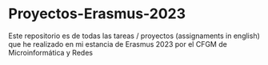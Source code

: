# Proyectos-Erasmus-2023
Este repositorio es de todas las tareas / proyectos (assignaments in english) que he realizado en mi estancia de Erasmus 2023 por el CFGM de Microinformática y Redes
